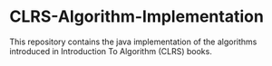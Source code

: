 # CLRS-Algorithm-Implementation

This repository contains the java implementation of the algorithms introduced in Introduction To Algorithm (CLRS) books.
